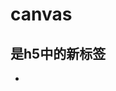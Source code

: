 # canvas
## <canvas>是h5中的新标签
  <script type="text/javascript">
    var canvas=document.getElementById('myCanvas');
    var ctx=canvas.getContext('2d');
    ctx.fillStyle='#FF0000';
    ctx.fillRect(0,0,80,100);
  </script>

* 
